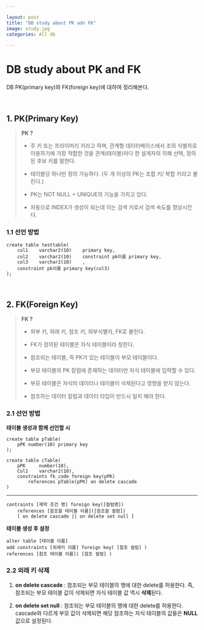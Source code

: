 ```yaml
---  

layout: post  
title: "DB study about PK adn FK"  
image: study.jpg  
categories: All db  

---  
```


# DB study about PK and FK  

DB PK(primary key)와 FK(foreign key)에 대하여 정리해본다.  

<br/>  

## 1. PK(Primary Key)  

> **PK ?**  
> 
> * 주 키 또는 프라이머리 키라고 하며, 관계형 데이터베이스에서 조의 식별자로 이용하기에 가장 적합한 것을 관계(태이블)마다 한 설게자의 의해 선택, 정의된 후보 키를 말한다.  
> 
> * 테이블당 하나만 정의 가능하다. (두 개 이상의 PK는 조합 키/ 복합 키라고 불린다.)  
> 
> * PK는 NOT NULL + UNIQUE의 기능을 가지고 있다.  
> 
> * 자동으로 INDEX가 생성이 되는데 이는 검색 키로서 검색 속도를 향상시킨다.  

### 1.1 선언 방법  

```  
create table testtable(
    col1    varchar2(10)    primary key,
    col2    varchar2(10)    constraint pk이름 primary key,
    col3    varchar2(10)    ,
    constraint pk이름 primary key(col3)
);
```  

<br/>  

## 2. FK(Foreign Key)  

> **FK ?**  
> 
> * 외부 키, 외래 키, 참조 키, 외부식별자, FK로 불린다.  
> 
> * FK가 정의된 테이블은 자식 테이블이라 칭한다.  
> 
> * 참조되는 테이블, 즉 PK가 있는 테이블이 부모 테이블이다.  
> 
> * 부모 테이블의 PK 칼럼에 존재하는 데이터만 자식 테이블에 입력할 수 있다.  
> 
> * 부모 테이블은 자식의 데이터나 테이블이 삭제된다고 영향을 받지 않는다.  
> 
> * 참조하는 데이터 칼럼과 데이터 타입이 반드시 일치 해야 한다.  

### 2.1 선언 방법  

**테이블 생성과 함께 선언할 시**  

```  
create table pTable(
    pPK number(10) primary key  
);  

create table cTable(
    pPK     number(10),
    Col1    varchar2(10),  
    constraints fk_code foreign key(pPK)  
        references pTable(pPK) on delete cascade
)  
```  

---  

```  
contraints [제약 조건 명] foreign key([컬럼명])
    references [참조할 테이블 이름]([참조할 컬럼])
    [ on delete cascade || on delete set null ]
```  

**테이블 생성 후 설정**  

```  
alter table [테이블 이름]
add constraints [외래키 이름] foreign key( [참조 컬럼] )
references [참조 테이블 이름]( [참조 컬럼] )  
```  

### 2.2 외래 키 삭제  

1. **on delete cascade** : 참조되는 부모 테이블의 행에 대한 delete를 허용한다. 즉, 참조되는 부모 테이블 값이 삭제되면 자식 테이블 값 역시 **삭제**된다.  

2. **on delete set null** : 참조되는 부모 테이블의 행에 대한 delete를 허용한다. cascade와 다르게 부모 값이 삭제되면 해당 참조하는 자식 테이블의 값들은 **NULL**값으로 설정된다.




